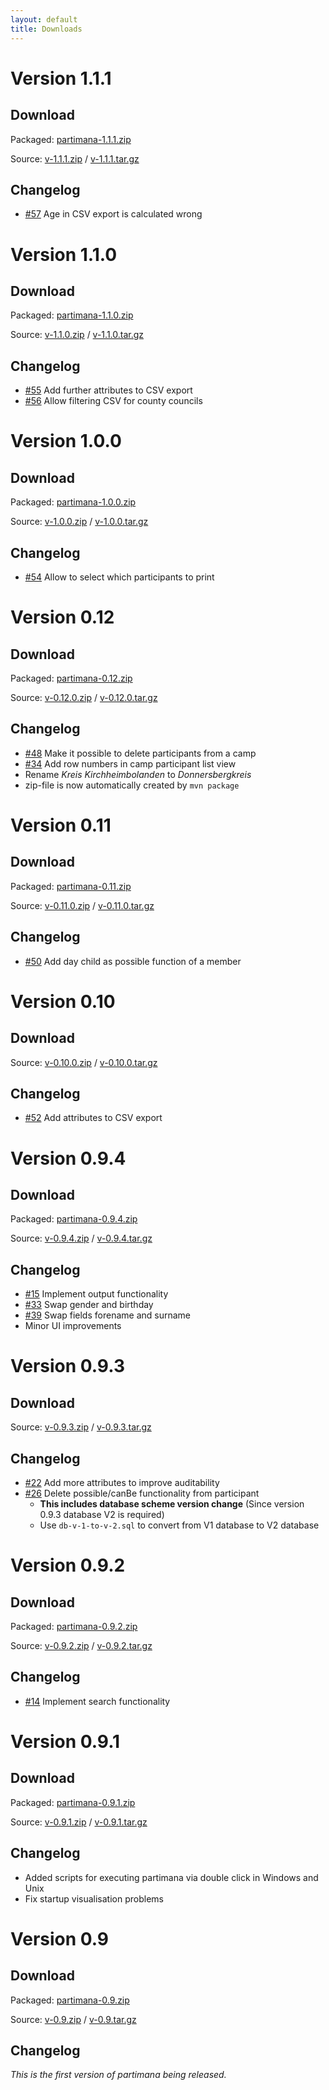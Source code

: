 ```yaml
---
layout: default
title: Downloads
---
```


# Version 1.1.1

## Download
Packaged: [partimana-1.1.1.zip](https://github.com/croesch/partimana/releases/download/v-1.1.1/partimana-1.1.1-bin.zip)

Source: [v-1.1.1.zip](https://github.com/croesch/partimana/archive/v-1.1.1.zip) /  [v-1.1.1.tar.gz](https://github.com/croesch/partimana/archive/v-1.1.1.tar.gz)

## Changelog
* [#57](https://github.com/croesch/partimana/issues/57) Age in CSV export is calculated wrong

# Version 1.1.0

## Download
Packaged: [partimana-1.1.0.zip](https://github.com/croesch/partimana/releases/download/v-1.1.0/partimana-1.1.0-bin.zip)

Source: [v-1.1.0.zip](https://github.com/croesch/partimana/archive/v-1.1.0.zip) /  [v-1.1.0.tar.gz](https://github.com/croesch/partimana/archive/v-1.1.0.tar.gz)

## Changelog
* [#55](https://github.com/croesch/partimana/issues/55) Add further attributes to CSV export
* [#56](https://github.com/croesch/partimana/issues/56) Allow filtering CSV for county councils

# Version 1.0.0

## Download
Packaged: [partimana-1.0.0.zip](https://github.com/croesch/partimana/releases/download/v-1.0.0/partimana-1.0.0-bin.zip)

Source: [v-1.0.0.zip](https://github.com/croesch/partimana/archive/v-1.0.0.zip) /  [v-1.0.0.tar.gz](https://github.com/croesch/partimana/archive/v-1.0.0.tar.gz)

## Changelog
* [#54](https://github.com/croesch/partimana/issues/54) Allow to select which participants to print

# Version 0.12

## Download
Packaged: [partimana-0.12.zip](https://github.com/croesch/partimana/releases/download/v-0.12.0/partimana-0.12.0-bin.zip)

Source: [v-0.12.0.zip](https://github.com/croesch/partimana/archive/v-0.12.0.zip) /  [v-0.12.0.tar.gz](https://github.com/croesch/partimana/archive/v-0.12.0.tar.gz)

## Changelog
* [#48](https://github.com/croesch/partimana/issues/48) Make it possible to delete participants from a camp
* [#34](https://github.com/croesch/partimana/issues/34) Add row numbers in camp participant list view
* Rename *Kreis Kirchheimbolanden* to *Donnersbergkreis*
* zip-file is now automatically created by `mvn package`

# Version 0.11

## Download
Packaged: [partimana-0.11.zip](https://github.com/croesch/partimana/releases/download/v-0.11.0/partimana-0.11.zip)

Source: [v-0.11.0.zip](https://github.com/croesch/partimana/archive/v-0.11.0.zip) /  [v-0.11.0.tar.gz](https://github.com/croesch/partimana/archive/v-0.11.0.tar.gz)

## Changelog
* [#50](https://github.com/croesch/partimana/issues/50) Add day child as possible function of a member


# Version 0.10

## Download
Source: [v-0.10.0.zip](https://github.com/croesch/partimana/archive/v-0.10.0.zip) /  [v-0.10.0.tar.gz](https://github.com/croesch/partimana/archive/v-0.10.0.tar.gz)

## Changelog
* [#52](https://github.com/croesch/partimana/issues/52) Add attributes to CSV export


# Version 0.9.4

## Download
Packaged: [partimana-0.9.4.zip](https://github.com/croesch/partimana/releases/download/v-0.9.4/partimana-0.9.4.zip)

Source: [v-0.9.4.zip](https://github.com/croesch/partimana/archive/v-0.9.4.zip) /  [v-0.9.4.tar.gz](https://github.com/croesch/partimana/archive/v-0.9.4.tar.gz)

## Changelog
* [#15](https://github.com/croesch/partimana/issues/15) Implement output functionality
* [#33](https://github.com/croesch/partimana/issues/33) Swap gender and birthday
* [#39](https://github.com/croesch/partimana/issues/39) Swap fields forename and surname
* Minor UI improvements


# Version 0.9.3

## Download
Source: [v-0.9.3.zip](https://github.com/croesch/partimana/archive/v-0.9.3.zip) / [v-0.9.3.tar.gz](https://github.com/croesch/partimana/archive/v-0.9.3.tar.gz)

## Changelog
* [#22](https://github.com/croesch/partimana/issues/22) Add more attributes to improve auditability
* [#26](https://github.com/croesch/partimana/issues/26) Delete possible/canBe functionality from participant
  * __This includes database scheme version change__ (Since version 0.9.3 database V2 is required)
  * Use `db-v-1-to-v-2.sql` to convert from V1 database to V2 database

# Version 0.9.2

## Download
Packaged: [partimana-0.9.2.zip](https://github.com/croesch/partimana/releases/download/v-0.9.2/partimana-0.9.2.zip)

Source: [v-0.9.2.zip](https://github.com/croesch/partimana/archive/v-0.9.2.zip) /  [v-0.9.2.tar.gz](https://github.com/croesch/partimana/archive/v-0.9.2.tar.gz)

## Changelog
* [#14](https://github.com/croesch/partimana/issues/14) Implement search functionality


# Version 0.9.1

## Download
Packaged: [partimana-0.9.1.zip](https://github.com/croesch/partimana/releases/download/v-0.9.1/partimana-0.9.1.zip)

Source: [v-0.9.1.zip](https://github.com/croesch/partimana/archive/v-0.9.1.zip) /  [v-0.9.1.tar.gz](https://github.com/croesch/partimana/archive/v-0.9.1.tar.gz)

## Changelog
* Added scripts for executing partimana via double click in Windows and Unix
* Fix startup visualisation problems


# Version 0.9

## Download
Packaged: [partimana-0.9.zip](https://github.com/croesch/partimana/releases/download/v-0.9/partimana-0.9.zip)

Source: [v-0.9.zip](https://github.com/croesch/partimana/archive/v-0.9.zip) /  [v-0.9.tar.gz](https://github.com/croesch/partimana/archive/v-0.9.tar.gz)

## Changelog
*This is the first version of partimana being released.*
